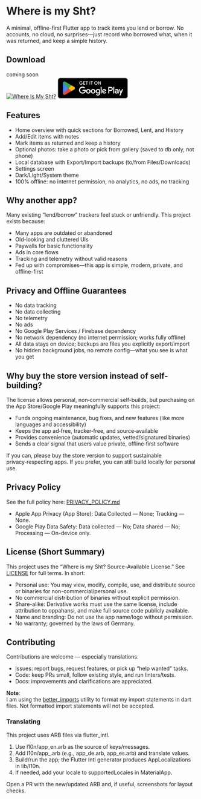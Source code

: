 # Where is my Sht?

A minimal, offline-first Flutter app to track items you lend or borrow. No accounts, no cloud, no surprises—just record who borrowed what, when it was returned, and keep a simple history.

## Download

coming soon  
[![Where Is My Sht?](https://developer.apple.com/app-store/marketing/guidelines/images/badge-example-preferred.png)](https://developer.apple.com/app-store/marketing/guidelines/images/badge-example-preferred.png)
[<img src="res/GetItOnGooglePlay_Badge.png" alt="Get it on Google Play" height="55" />](https://play.google.com/store/apps/details?id=de.oppahansi.where_is_my_sht)

## Features
- Home overview with quick sections for Borrowed, Lent, and History
- Add/Edit items with notes
- Mark items as returned and keep a history
- Optional photos: take a photo or pick from gallery (saved to db only, not phone)
- Local database with Export/Import backups (to/from Files/Downloads)
- Settings screen
- Dark/Light/System theme
- 100% offline: no internet permission, no analytics, no ads, no tracking

## Why another app?
Many existing “lend/borrow” trackers feel stuck or unfriendly. This project exists because:
- Many apps are outdated or abandoned
- Old-looking and cluttered UIs
- Paywalls for basic functionality
- Ads in core flows
- Tracking and telemetry without valid reasons
- Fed up with compromises—this app is simple, modern, private, and offline-first

## Privacy and Offline Guarantees
- No data tracking
- No data collecting
- No telemetry
- No ads
- No Google Play Services / Firebase dependency
- No network dependency (no internet permission; works fully offline)
- All data stays on device; backups are files you explicitly export/import
- No hidden background jobs, no remote config—what you see is what you get

## Why buy the store version instead of self-building?
The license allows personal, non‑commercial self-builds, but purchasing on the App Store/Google Play meaningfully supports this project:
- Funds ongoing maintenance, bug fixes, and new features (like more languages and accessibility)
- Keeps the app ad‑free, tracker‑free, and source‑available
- Provides convenience (automatic updates, vetted/signatured binaries)
- Sends a clear signal that users value private, offline‑first software

If you can, please buy the store version to support sustainable privacy‑respecting apps. If you prefer, you can still build locally for personal use.

## Privacy Policy
See the full policy here: [PRIVACY_POLICY.md](PRIVACY_POLICY.md)

- Apple App Privacy (App Store): Data Collected — None; Tracking — None.
- Google Play Data Safety: Data collected — No; Data shared — No; Processing — On-device only.

## License (Short Summary)
This project uses the “Where is my Sht? Source-Available License.” See [LICENSE](LICENSE) for full terms. In short:
- Personal use: You may view, modify, compile, use, and distribute source or binaries for non-commercial/personal use.
- No commercial distribution of binaries without explicit permission.
- Share-alike: Derivative works must use the same license, include attribution to oppahansi, and make full source code publicly available.
- Name and branding: Do not use the app name/logo without permission.
- No warranty; governed by the laws of Germany.

## Contributing

Contributions are welcome — especially translations.

- Issues: report bugs, request features, or pick up “help wanted” tasks.
- Code: keep PRs small, follow existing style, and run linters/tests.
- Docs: improvements and clarifications are appreciated.

**Note**:  
I am using the [better_imports](https://github.com/oppahansi/better_imports) utility to format my import statements in dart files. Not formatted import statements will not be accepted.

### Translating

This project uses ARB files via flutter_intl.

1) Use l10n/app_en.arb as the source of keys/messages.
2) Add l10n/app_<lang>.arb (e.g., app_de.arb, app_es.arb) and translate values.
3) Build/run the app; the Flutter Intl generator produces AppLocalizations in lib/l10n.
4) If needed, add your locale to supportedLocales in MaterialApp.

Open a PR with the new/updated ARB and, if useful, screenshots for layout checks.
